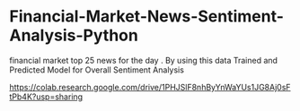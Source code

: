 # Financial-Market-News-Sentiment-Analysis-Python
financial market top 25 news for the day . By using this data Trained and Predicted Model for Overall Sentiment Analysis   

https://colab.research.google.com/drive/1PHJSlF8nhByYnWaYUs1JG8Aj0sFtPb4K?usp=sharing

